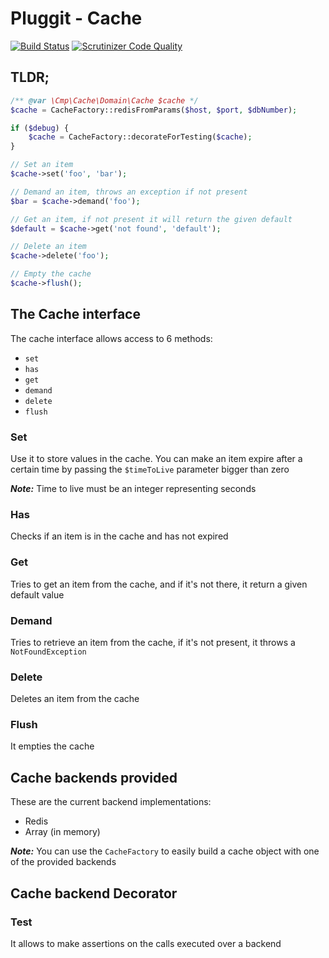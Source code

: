 # Pluggit - Cache

[![Build Status](https://travis-ci.org/CMProductions/cache.svg?branch=master)](https://travis-ci.org/CMProductions/cache)
[![Scrutinizer Code Quality](https://scrutinizer-ci.com/g/CMProductions/cache/badges/quality-score.png?b=master)](https://scrutinizer-ci.com/g/CMProductions/cache/?branch=master)

## TLDR;
```php
/** @var \Cmp\Cache\Domain\Cache $cache */
$cache = CacheFactory::redisFromParams($host, $port, $dbNumber);

if ($debug) {
    $cache = CacheFactory::decorateForTesting($cache);
}

// Set an item
$cache->set('foo', 'bar');

// Demand an item, throws an exception if not present
$bar = $cache->demand('foo');

// Get an item, if not present it will return the given default
$default = $cache->get('not found', 'default');

// Delete an item
$cache->delete('foo');

// Empty the cache
$cache->flush();
```

## The Cache interface

The cache interface allows access to 6 methods:
* `set`
* `has`
* `get`
* `demand`
* `delete`
* `flush`

### Set
Use it to store values in the cache. You can make an item expire after a certain time by passing 
the `$timeToLive` parameter bigger than zero

__*Note:*__ Time to live must be an integer representing seconds

### Has
Checks if an item is in the cache and has not expired

### Get
Tries to get an item from the cache, and if it's not there, it return a given default value

### Demand
Tries to retrieve an item from the cache, if it's not present, it throws a `NotFoundException`

### Delete
Deletes an item from the cache

### Flush
It empties the cache

## Cache backends provided
These are the current backend implementations:
* Redis
* Array (in memory)

__*Note:*__ You can use the `CacheFactory` to easily build a cache object with one of the provided backends

## Cache backend Decorator

### Test
It allows to make assertions on the calls executed over a backend